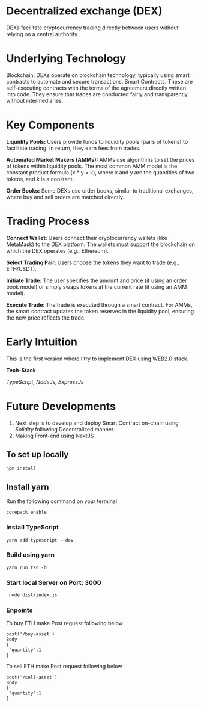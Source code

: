 # Decentralized exchange (DEX)

 DEXs facilitate cryptocurrency trading directly between users without relying on a central authority.


# Underlying Technology
Blockchain: DEXs operate on blockchain technology, typically using smart contracts to automate and secure transactions.
Smart Contracts: These are self-executing contracts with the terms of the agreement directly written into code. They ensure that trades are conducted fairly and transparently without intermediaries.

# Key Components
<b>Liquidity Pools: </b> Users provide funds to liquidity pools (pairs of tokens) to facilitate trading. In return, they earn fees from trades.

<b>Automated Market Makers (AMMs): </b>AMMs use algorithms to set the prices of tokens within liquidity pools. The most common AMM model is the constant product formula (x * y = k), where x and y are the quantities of two tokens, and k is a constant.

<b> Order Books:</b> Some DEXs use order books, similar to traditional exchanges, where buy and sell orders are matched directly.

#  Trading Process
<b>Connect Wallet: </b> Users connect their cryptocurrency wallets (like MetaMask) to the DEX platform. The wallets must support the blockchain on which the DEX operates (e.g., Ethereum).

<b>Select Trading Pair: </b> Users choose the tokens they want to trade (e.g., ETH/USDT).

<b>Initiate Trade:</b> The user specifies the amount and price (if using an order book model) or simply swaps tokens at the current rate (if using an AMM model).

<b>Execute Trade: </b> The trade is executed through a smart contract. For AMMs, the smart contract updates the token reserves in the liquidity pool, ensuring the new price reflects the trade.

# Early Intuition
This is the first version where I try to implement DEX using WEB2.0 stack. 

<b> Tech-Stack </b>

<i>
TypeScript, NodeJs, ExpressJs
</i>

# Future Developments
1. Next step is to develop and deploy Smart Contract on-chain using <i> Solidity </i> following Decentralized manner.  
2. Making Front-end using NextJS


## To set up locally
```
npm install 
```

## Install yarn
Run the following command on your terminal
```
corepack enable 
```
### Install TypeScript
```
yarn add typescript --dev
```
### Build using yarn
```
yarn run tsc -b
```
### Start local Server on Port: 3000
```
 node dist/index.js
```
### Enpoints
To buy ETH make Post request following below 
```
post('/buy-asset`)
Body
{
 "quantity":1
}
```
To sell ETH make Post request following below 
```
post('/sell-asset`)
Body
{
 "quantity":1
}
```